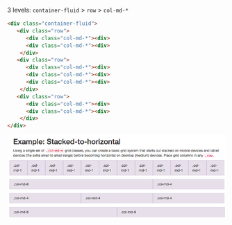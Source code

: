 3 levels:
`container-fluid`  >  `row`  >  `col-md-*`

```html
<div class="container-fluid">
   <div class="row">
      <div class="col-md-*"><div>
      <div class="col-md-*"><div>
    </div>
   <div class="row">
      <div class="col-md-*"><div>
      <div class="col-md-*"><div>
      <div class="col-md-*"><div>
    </div>
   <div class="row">
      <div class="col-md-*"><div>
      <div class="col-md-*"><div>
    </div>
</div>  
```

![Bootstrap grid](bootstrapGrid.png)
